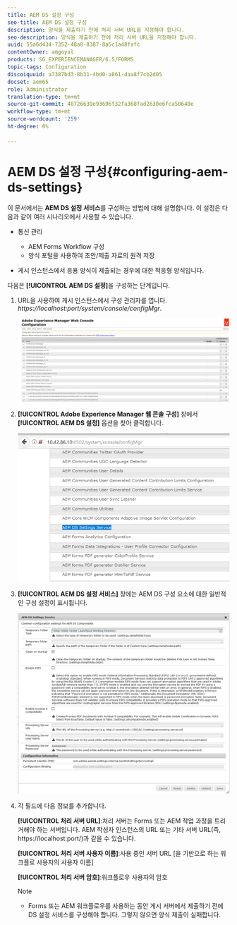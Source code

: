 ```yaml
---
title: AEM DS 설정 구성
seo-title: AEM DS 설정 구성
description: 양식을 제출하기 전에 처리 서버 URL을 지정해야 합니다.
seo-description: 양식을 제출하기 전에 처리 서버 URL을 지정해야 합니다.
uuid: 55a6d434-7352-48a8-8387-8a5c1a48fafc
contentOwner: amgoyal
products: SG_EXPERIENCEMANAGER/6.5/FORMS
topic-tags: Configuration
discoiquuid: a7387bd3-8b31-4bd0-a861-daa8f7cb2d05
docset: aem65
role: Administrator
translation-type: tm+mt
source-git-commit: 48726639e93696f32fa368fad2630e6fca50640e
workflow-type: tm+mt
source-wordcount: '259'
ht-degree: 0%

---
```



# AEM DS 설정 구성{#configuring-aem-ds-settings}

이 문서에서는 **AEM DS 설정 서비스**&#x200B;를 구성하는 방법에 대해 설명합니다. 이 설정은 다음과 같이 여러 시나리오에서 사용할 수 있습니다.

* 통신 관리

   * AEM Forms Workflow 구성
   * 양식 포털을 사용하여 초안/제출 자료의 원격 저장

* 게시 인스턴스에서 응용 양식이 제출되는 경우에 대한 적응형 양식입니다.

다음은 **[!UICONTROL AEM DS 설정]**&#x200B;을 구성하는 단계입니다.

1. URL을 사용하여 게시 인스턴스에서 구성 관리자를 엽니다.\
   *https://localhost:port/system/console/configMgr*.

   ![AEM 웹 콘솔 구성](assets/web_configuration_console_new.png)

1. **[!UICONTROL Adobe Experience Manager 웹 콘솔 구성]** 창에서 **[!UICONTROL AEM DS 설정]** 옵션을 찾아 클릭합니다.

   ![DS 설정](assets/ds_settings_new.png)

1. **[!UICONTROL AEM DS 설정 서비스]** 창에는 AEM DS 구성 요소에 대한 일반적인 구성 설정이 표시됩니다.

   ![DS 설정 서비스](assets/ds_settings_service_new.png)

1. 각 필드에 다음 정보를 추가합니다.

   **[!UICONTROL 처리 서버 URL]**:처리 서버는 Forms 또는 AEM 작업 과정을 트리거해야 하는 서버입니다. AEM 작성자 인스턴스의 URL 또는 기타 서버 URL(즉, https://localhost:port/)과 같을 수 있습니다.

   **[!UICONTROL 처리 서버 사용자 이름]**:사용 중인 서버 URL [을 기반으로 하는 워크플로 사용자의 사용자 이름]

   **[!UICONTROL 처리 서버 암호]**:워크플로우 사용자의 암호

   >[!NOTE]
   >
   >
   >    
   >    
   >    * Forms 또는 AEM 워크플로우를 사용하는 동안 게시 서버에서 제출하기 전에 DS 설정 서비스를 구성해야 합니다. 그렇지 않으면 양식 제출이 실패합니다.



